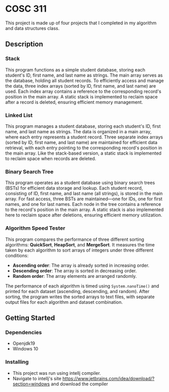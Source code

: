 # COSC 311

This project is made up of four projects that I completed in my algorithm and data structures class.

## Description

### Stack

This program functions as a simple student database, storing each student's ID, first name, and last name as strings. The main array serves as the database, holding all student records. To efficiently access and manage the data, three index arrays (sorted by ID, first name, and last name) are used. Each index array contains a reference to the corresponding record's position in the main array. A static stack is implemented to reclaim space after a record is deleted, ensuring efficient memory management.

### Linked List

This program manages a student database, storing each student's ID, first name, and last name as strings. The data is organized in a main array, where each entry represents a student record. Three separate index arrays (sorted by ID, first name, and last name) are maintained for efficient data retrieval, with each entry pointing to the corresponding record's position in the main array. Like the stack-based version, a static stack is implemented to reclaim space when records are deleted.

### Binary Search Tree 

This program operates as a student database using binary search trees (BSTs) for efficient data storage and lookup. Each student record, consisting of ID, first name, and last name (all strings), is stored in the main array. For fast access, three BSTs are maintained—one for IDs, one for first names, and one for last names. Each node in the tree contains a reference to the record's position in the main array. A static stack is also implemented here to reclaim space after deletions, ensuring efficient memory utilization.

### Algorithm Speed Tester

This program compares the performance of three different sorting algorithms: **QuickSort**, **HeapSort**, and **MergeSort**. It measures the time taken by each algorithm to sort arrays of integers under three different conditions:

- **Ascending order**: The array is already sorted in increasing order.
- **Descending order**: The array is sorted in decreasing order.
- **Random order**: The array elements are arranged randomly.

The performance of each algorithm is timed using `System.nanoTime()` and printed for each dataset (ascending, descending, and random). After sorting, the program writes the sorted arrays to text files, with separate output files for each algorithm and dataset combination.

## Getting Started

### Dependencies

* Openjdk19
* Windows 10

### Installing

* This project was run using intellj compiler.
* Navigate to intellj's site https://www.jetbrains.com/idea/download/?section=windows and download the compiler

